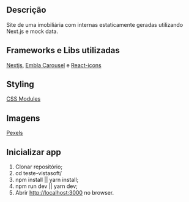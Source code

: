 ## Descrição

Site de uma imobiliária com internas estaticamente geradas utilizando Next.js e mock data.

## Frameworks e Libs utilizadas

[Nextjs](https://nextjs.org/), [Embla Carousel](https://www.embla-carousel.com/) e [React-icons](https://react-icons.github.io/react-icons/)

## Styling

[CSS Modules](https://github.com/css-modules/css-modules)

## Imagens

[Pexels](https://www.pexels.com/)

## Inicializar app

1) Clonar repositório;
2) cd teste-vistasoft/
3) npm install || yarn install;
4) npm run dev || yarn dev;
5) Abrir [http://localhost:3000](http://localhost:3000) no browser.
